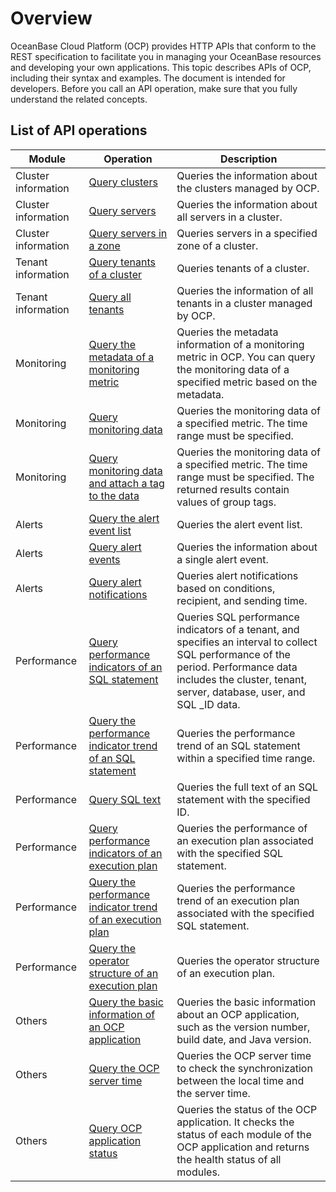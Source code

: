 Overview 
=============================

OceanBase Cloud Platform (OCP) provides HTTP APIs that conform to the REST specification to facilitate you in managing your OceanBase resources and developing your own applications. This topic describes APIs of OCP, including their syntax and examples. The document is intended for developers. Before you call an API operation, make sure that you fully understand the related concepts. 

**List of API operations** 
-----------------------------------------------




|            Module            |                                                 Operation                                                 |                                                                                                 Description                                                                                                  |
|------------------------------|-----------------------------------------------------------------------------------------------------------|--------------------------------------------------------------------------------------------------------------------------------------------------------------------------------------------------------------|
| Cluster information          | [Query clusters](3.cluster-information/1.query-clusters.md)                                             | Queries the information about the clusters managed by OCP.                                                                                                                                                   |
| Cluster information          | [Query servers](3.cluster-information/24.query-servers.md)                                              | Queries the information about all servers in a cluster.                                                                                                                                                      |
| Cluster information          | [Query servers in a zone](3.cluster-information/25.query-servers-in-a-zone.md)                                    | Queries servers in a specified zone of a cluster.                                                                                                                                                            |
| Tenant information           | [Query tenants of a cluster](4.tenant-information/1.query-tenants-of-a-cluster.md)                                 | Queries tenants of a cluster.                                                                                                                                                                                |
| Tenant information           | [Query all tenants](4.tenant-information/2.query-all-tenants.md)                                          | Queries the information of all tenants in a cluster managed by OCP.                                                                                                                                          |
|  Monitoring  | [Query the metadata of a monitoring metric](8.monitoring/1.query-the-metadata-of-a-monitoring-metric.md)                  | Queries the metadata information of a monitoring metric in OCP. You can query the monitoring data of a specified metric based on the metadata.                                                               |
|  Monitoring  | [Query monitoring data](8.monitoring/2.query-monitoring-data.md)                                      | Queries the monitoring data of a specified metric. The time range must be specified.                                                                                                                         |
|  Monitoring  | [Query monitoring data and attach a tag to the data](8.monitoring/3.query-monitoring-data-and-attach-a-tag-to-the-data.md)         | Queries the monitoring data of a specified metric. The time range must be specified. The returned results contain values of group tags.                                                                      |
| Alerts                       | [Query the alert event list](9.alert/1.alert-events/1.query-the-alert-event-list.md)                                 | Queries the alert event list.                                                                                                                                                                                |
| Alerts                       | [Query alert events](9.alert/1.alert-events/2.query-alert-events.md)                                         | Queries the information about a single alert event.                                                                                                                                                          |
| Alerts                       | [Query alert notifications](9.alert/2.alert-notification/1.query-alert-notifications.md)                                  | Queries alert notifications based on conditions, recipient, and sending time.                                                                                                                                |
|  Performance | [Query performance indicators of an SQL statement](14.sql-performance/1.query-performance-indicators-of-an-sqL-statement.md)           | Queries SQL performance indicators of a tenant, and specifies an interval to collect SQL performance of the period. Performance data includes the cluster, tenant, server, database, user, and SQL _ID data. |
|  Performance | [Query the performance indicator trend of an SQL statement](14.sql-performance/2.query-the-performance-indicator-trend-of-an-sqL-state.md)  | Queries the performance trend of an SQL statement within a specified time range.                                                                                                                             |
|  Performance | [Query SQL text](14.sql-performance/3.query-sql-text.md)                                             | Queries the full text of an SQL statement with the specified ID.                                                                                                                                             |
|  Performance | [Query performance indicators of an execution plan](14.sql-performance/4.query-performance-indicators-of-an-execution-plan.md)          | Queries the performance of an execution plan associated with the specified SQL statement.                                                                                                                    |
|  Performance | [Query the performance indicator trend of an execution plan](14.sql-performance/5.query-the-performance-indicator-trend-of-an-execution-plan.md) | Queries the performance trend of an execution plan associated with the specified SQL statement.                                                                                                              |
|  Performance | [Query the operator structure of an execution plan](14.sql-performance/6.query-the-operator-structure-of-an-execution-plan.md)          | Queries the operator structure of an execution plan.                                                                                                                                                         |
|  Others      | [Query the basic information of an OCP application](16.other/1.query-the-basic-information-of-an-ocp-application.md)          | Queries the basic information about an OCP application, such as the version number, build date, and Java version.                                                                                            |
|  Others      | [Query the OCP server time](16.other/2.query-ocp-server-time.md)                                  | Queries the OCP server time to check the synchronization between the local time and the server time.                                                                                                         |
|  Others      | [Query OCP application status](16.other/3.query-ocp-application-status.md)                               | Queries the status of the OCP application. It checks the status of each module of the OCP application and returns the health status of all modules.                                                          |




